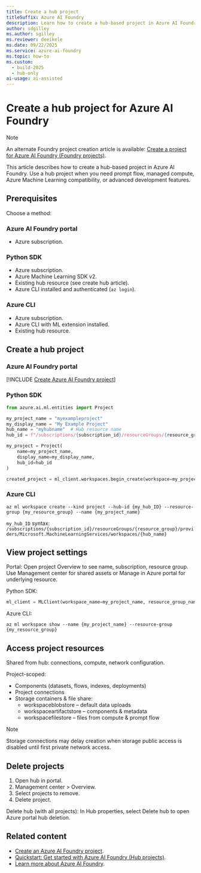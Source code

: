 ```yaml
---
title: Create a hub project
titleSuffix: Azure AI Foundry
description: Learn how to create a hub-based project in Azure AI Foundry.
author: sdgilley
ms.author: sgilley
ms.reviewer: deeikele
ms.date: 09/22/2025
ms.service: azure-ai-foundry
ms.topic: how-to
ms.custom:
  - build-2025
  - hub-only
ai-usage: ai-assisted
---
```


# Create a hub project for Azure AI Foundry

> [!NOTE]
> An alternate Foundry project creation article is available: [Create a project for Azure AI Foundry (Foundry projects)](create-projects.md).

This article describes how to create a hub-based project in Azure AI Foundry. Use a hub project when you need prompt flow, managed compute, Azure Machine Learning compatibility, or advanced development features.

## Prerequisites

Choose a method:

### Azure AI Foundry portal
- Azure subscription.

### Python SDK
- Azure subscription.
- Azure Machine Learning SDK v2.
- Existing hub resource (see create hub article).
- Azure CLI installed and authenticated (`az login`).

### Azure CLI
- Azure subscription.
- Azure CLI with ML extension installed.
- Existing hub resource.

## Create a hub project

### Azure AI Foundry portal

[!INCLUDE [Create Azure AI Foundry project](../includes/create-hub-project.md)]

### Python SDK

```python
from azure.ai.ml.entities import Project

my_project_name = "myexampleproject"
my_display_name = "My Example Project"
hub_name = "myhubname"  # Hub resource name
hub_id = f"/subscriptions/{subscription_id}/resourceGroups/{resource_group}/providers/Microsoft.MachineLearningServices/workspaces/{hub_name}"

my_project = Project(
    name=my_project_name,
    display_name=my_display_name,
    hub_id=hub_id
)

created_project = ml_client.workspaces.begin_create(workspace=my_project).result()
```

### Azure CLI

```azurecli
az ml workspace create --kind project --hub-id {my_hub_ID} --resource-group {my_resource_group} --name {my_project_name}
```
`my_hub_ID` syntax: `/subscriptions/{subscription_id}/resourceGroups/{resource_group}/providers/Microsoft.MachineLearningServices/workspaces/{hub_name}`

## View project settings

Portal: Open project Overview to see name, subscription, resource group. Use Management center for shared assets or Manage in Azure portal for underlying resource.

Python SDK:
```python
ml_client = MLClient(workspace_name=my_project_name, resource_group_name=resource_group, subscription_id=subscription_id, credential=DefaultAzureCredential())
```

Azure CLI:
```azurecli
az ml workspace show --name {my_project_name} --resource-group {my_resource_group}
```

## Access project resources

Shared from hub: connections, compute, network configuration.

Project-scoped:
- Components (datasets, flows, indexes, deployments)
- Project connections
- Storage containers & file share:
  - workspaceblobstore – default data uploads
  - workspaceartifactstore – components & metadata
  - workspacefilestore – files from compute & prompt flow

> [!NOTE]
> Storage connections may delay creation when storage public access is disabled until first private network access.

## Delete projects

1. Open hub in portal.
2. Management center > Overview.
3. Select projects to remove.
4. Delete project.

Delete hub (with all projects): In Hub properties, select Delete hub to open Azure portal hub deletion.

## Related content

- [Create an Azure AI Foundry project](create-projects.md).
- [Quickstart: Get started with Azure AI Foundry (Hub projects)](../quickstarts/hub-get-started-code.md).
- [Learn more about Azure AI Foundry](../what-is-azure-ai-foundry.md).
